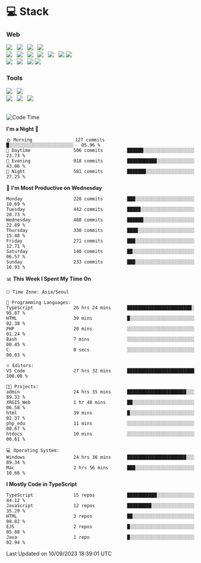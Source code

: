 <h1>💻 Stack</h1>
<div>
 <h3>Web</h3>
 <!-- badge : https://shields.io/ -->
 <!-- icon : https://simpleicons.org/?q=Get -->
 <img src="https://img.shields.io/badge/HTML5-e74c3c?style=flat-square&logo=HTML5&logoColor=white"/> &nbsp 
 <img src="https://img.shields.io/badge/CSS3-0A84FF?style=flat-square&logo=CSS3&logoColor=white"/> &nbsp 
 <img src="https://img.shields.io/badge/JavaScript-FFCD11?style=flat-square&logo=JavaScript&logoColor=white"/> &nbsp 
 <img src="https://img.shields.io/badge/TypeScript-3075C0?style=flat-square&logo=TypeScript&logoColor=white"/>
 <br/>
 <img src="https://img.shields.io/badge/Next-000000?style=flat-square&logo=nextdotjs&logoColor=white"/> &nbsp 
 <img src="https://img.shields.io/badge/React-00BCF6?style=flat-square&logo=React&logoColor=white"/> &nbsp 
 <img src="https://img.shields.io/badge/Redux-764ABC?style=flat-square&logo=Redux&logoColor=white"/> &nbsp
 <img src="https://img.shields.io/badge/Recoil-3578E5?style=flat-square&logo=recoil&logoColor=white"/> &nbsp
 <img src="https://img.shields.io/badge/React-Query-FF4154?style=flat-square&logo=reactquery&logoColor=white"/> &nbsp 
 <img src="https://img.shields.io/badge/styled%2Dcomponents-DB7093?style=flat-square&logo=styled%2Dcomponents&logoColor=white"/>
 <img src="https://img.shields.io/badge/CSS Modules-000000?style=flat-square&logo=CSS Modules&logoColor=white"/> &nbsp 
 <br/>
 <img src="https://img.shields.io/badge/Node-339933?style=flat-square&logo=Node.js&logoColor=white"/> &nbsp 
 <img src="https://img.shields.io/badge/Express-000000?style=flat-square&logo=Express&logoColor=white"/> &nbsp 
 <img src="https://img.shields.io/badge/MongoDB-47A248?style=flat-square&logo=MongoDB&logoColor=white"/>
 <img src="https://img.shields.io/badge/MariaDB-003545?style=flat-square&logo=mariadb&logoColor=white"/>
 
 <h3>Tools</h3>
 <img src="https://img.shields.io/badge/Visual Studio Code-007ACC?style=flat-square&logo=Visual Studio Code&logoColor=white"/> &nbsp 
 <img src="https://img.shields.io/badge/Postman-FF6C37?style=flat-square&logo=Postman&logoColor=white"/> &nbsp
 <br>
 <img src="https://img.shields.io/badge/Adobe Photoshop-31A8FF?style=flat-square&logo=Adobe Photoshop&logoColor=white"/> &nbsp 
 <img src="https://img.shields.io/badge/Adobe Illustrator-FF9A00?style=flat-square&logo=Adobe Illustrator&logoColor=white"/> &nbsp 
 <img src="https://img.shields.io/badge/Figma-F24E1E?style=flat-square&logo=Figma&logoColor=white"/> &nbsp
</div>

<br>

<!--START_SECTION:waka-->
![Code Time](http://img.shields.io/badge/Code%20Time-457%20hrs%2023%20mins-blue)

**I'm a Night 🦉** 

```text
🌞 Morning                127 commits         █░░░░░░░░░░░░░░░░░░░░░░░░   05.96 % 
🌆 Daytime                506 commits         ██████░░░░░░░░░░░░░░░░░░░   23.73 % 
🌃 Evening                918 commits         ███████████░░░░░░░░░░░░░░   43.06 % 
🌙 Night                  581 commits         ███████░░░░░░░░░░░░░░░░░░   27.25 % 
```
📅 **I'm Most Productive on Wednesday** 

```text
Monday                   228 commits         ███░░░░░░░░░░░░░░░░░░░░░░   10.69 % 
Tuesday                  442 commits         █████░░░░░░░░░░░░░░░░░░░░   20.73 % 
Wednesday                488 commits         ██████░░░░░░░░░░░░░░░░░░░   22.89 % 
Thursday                 330 commits         ████░░░░░░░░░░░░░░░░░░░░░   15.48 % 
Friday                   271 commits         ███░░░░░░░░░░░░░░░░░░░░░░   12.71 % 
Saturday                 140 commits         ██░░░░░░░░░░░░░░░░░░░░░░░   06.57 % 
Sunday                   233 commits         ███░░░░░░░░░░░░░░░░░░░░░░   10.93 % 
```


📊 **This Week I Spent My Time On** 

```text
🕑︎ Time Zone: Asia/Seoul

💬 Programming Languages: 
TypeScript               26 hrs 24 mins      ████████████████████████░   95.87 % 
HTML                     39 mins             █░░░░░░░░░░░░░░░░░░░░░░░░   02.38 % 
PHP                      20 mins             ░░░░░░░░░░░░░░░░░░░░░░░░░   01.24 % 
Bash                     7 mins              ░░░░░░░░░░░░░░░░░░░░░░░░░   00.45 % 
C                        0 secs              ░░░░░░░░░░░░░░░░░░░░░░░░░   00.03 % 

🔥 Editors: 
VS Code                  27 hrs 32 mins      █████████████████████████   100.00 % 

🐱‍💻 Projects: 
admin                    24 hrs 35 mins      ██████████████████████░░░   89.32 % 
XRGIS_Web                1 hr 48 mins        ██░░░░░░░░░░░░░░░░░░░░░░░   06.58 % 
html                     39 mins             █░░░░░░░░░░░░░░░░░░░░░░░░   02.37 % 
php_edu                  11 mins             ░░░░░░░░░░░░░░░░░░░░░░░░░   00.67 % 
htdocs                   10 mins             ░░░░░░░░░░░░░░░░░░░░░░░░░   00.61 % 

💻 Operating System: 
Windows                  24 hrs 36 mins      ██████████████████████░░░   89.34 % 
Mac                      2 hrs 56 mins       ███░░░░░░░░░░░░░░░░░░░░░░   10.66 % 
```

**I Mostly Code in TypeScript** 

```text
TypeScript               15 repos            ███████████░░░░░░░░░░░░░░   44.12 % 
JavaScript               12 repos            █████████░░░░░░░░░░░░░░░░   35.29 % 
HTML                     3 repos             ██░░░░░░░░░░░░░░░░░░░░░░░   08.82 % 
EJS                      2 repos             █░░░░░░░░░░░░░░░░░░░░░░░░   05.88 % 
Java                     1 repo              █░░░░░░░░░░░░░░░░░░░░░░░░   02.94 % 
```




 Last Updated on 10/09/2023 18:39:01 UTC
<!--END_SECTION:waka-->
